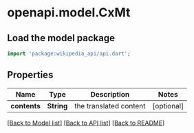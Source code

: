 # openapi.model.CxMt

## Load the model package
```dart
import 'package:wikipedia_api/api.dart';
```

## Properties
| Name         | Type       | Description            | Notes      |
|--------------|------------|------------------------|------------|
| **contents** | **String** | the translated content | [optional] |

[[Back to Model list]](../README.md#documentation-for-models) [[Back to API list]](../README.md#documentation-for-api-endpoints) [[Back to README]](../README.md)


